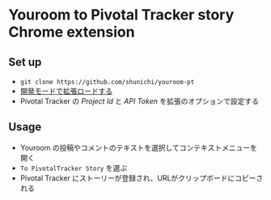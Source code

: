 # Youroom to Pivotal Tracker story Chrome extension

## Set up
- `git clone https://github.com/shunichi/youroom-pt`
- [開発モードで拡張ロードする](https://developer.chrome.com/extensions/getstarted#unpacked)
- Pivotal Tracker の *Project Id* と *API Token* を拡張のオプションで設定する

## Usage
- Youroom の投稿やコメントのテキストを選択してコンテキストメニューを開く
- `To PivotalTracker Story` を選ぶ
- Pivotal Tracker にストーリーが登録され、URLがクリップボードにコピーされる
